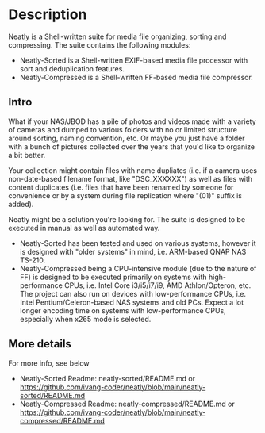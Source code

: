 # Description
Neatly is a Shell-written suite for media file organizing, sorting and compressing.
The suite contains the following modules:
- Neatly-Sorted is a Shell-written EXIF-based media file processor with sort and deduplication features.
- Neatly-Compressed is a Shell-written FF-based media file compressor.

## Intro
What if your NAS/JBOD has a pile of photos and videos made with a variety of cameras and dumped to various folders with no or limited structure around sorting, naming convention, etc. Or maybe you just have a folder with a bunch of pictures collected over the years that you'd like to organize a bit better.

Your collection might contain files with name dupliates (i.e. if a camera uses non-date-based filename format, like "DSC_XXXXXX") as well as files with content duplicates (i.e. files that have been renamed by someone for convenience or by a system during file replication where "(01)" suffix is added).

Neatly might be a solution you're looking for. The suite is designed to be executed in manual as well as automated way.

- Neatly-Sorted has been tested and used on various systems, however it is designed with "older systems" in mind, i.e. ARM-based QNAP NAS TS-210.
- Neatly-Compressed being a CPU-intensive module (due to the nature of FF) is designed to be executed primarily on systems with high-performance CPUs, i.e. Intel Core i3/i5/i7/i9, AMD Athlon/Opteron, etc. The project can also run on devices with low-performance CPUs, i.e. Intel Pentium/Celeron-based NAS systems and old PCs. Expect a lot longer encoding time on systems with low-performance CPUs, especially when x265 mode is selected.

## More details
For more info, see below
- Neatly-Sorted Readme: neatly-sorted/README.md or https://github.com/ivang-coder/neatly/blob/main/neatly-sorted/README.md  
- Neatly-Compressed Readme: neatly-compressed/README.md or https://github.com/ivang-coder/neatly/blob/main/neatly-compressed/README.md  

